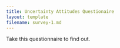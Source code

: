 ```yaml
---
title: Uncertainty Attitudes Questionaire
layout: template
filename: survey-1.md
--- 
```


Take this questionnaire to find out.
